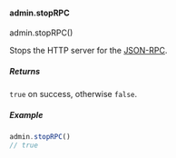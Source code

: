 
#### admin.stopRPC

admin.stopRPC()

Stops the HTTP server for the [JSON-RPC](https://github.com/ethereumproject/wiki/wiki/JSON-RPC).

##### Returns

`true` on success, otherwise `false`.

##### Example

```javascript
admin.stopRPC()
// true
```
